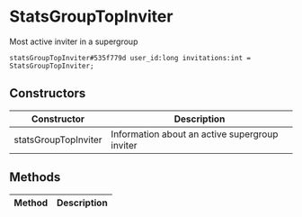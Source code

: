 # StatsGroupTopInviter
Most active inviter in a supergroup

```
statsGroupTopInviter#535f779d user_id:long invitations:int = StatsGroupTopInviter;
```

## Constructors
| Constructor | Description |
| ---- | ----------- |
| statsGroupTopInviter | Information about an active supergroup inviter |


## Methods
| Method | Description |
| ---- | ----------- |


